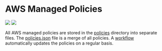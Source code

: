 # AWS Managed Policies

![](https://shields.io/date/1709536723.svg?label=last%20run)
![](https://shields.io/date/1709536723.svg?label=last%20updated)

All AWS managed policies are stored in the [policies](policies) directory into
separate files. The [policies.json](policies/policies.json) file is a merge of
all policies. A [workflow](.github/workflows/list-policies.yaml) automatically
updates the policies on a regular basis.
